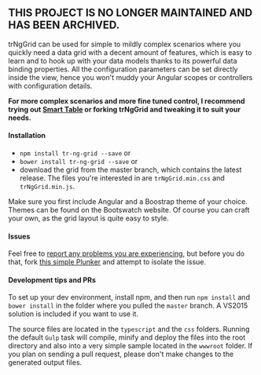 ## THIS PROJECT IS NO LONGER MAINTAINED AND HAS BEEN ARCHIVED.

trNgGrid can be used for simple to mildly complex scenarios where you quickly need a data grid with a decent amount of features, which is easy to learn and to hook up with your data models thanks to its powerful data binding properties. All the configuration parameters can be set directly inside the view, hence you won't muddy your Angular scopes or controllers with configuration details.

<b>For more complex scenarios and more fine tuned control, I recommend trying out [Smart Table](http://lorenzofox3.github.io/smart-table-website/) or forking trNgGrid and tweaking it to suit your needs.</b>

#### Installation
- `npm install tr-ng-grid --save` or
- `bower install tr-ng-grid --save` or
- download the grid from the master branch, which contains the latest release. The files you're interested in are `trNgGrid.min.css` and `trNgGrid.min.js`. 

Make sure you first include Angular and a Boostrap theme of your choice. 
Themes can be found on the Bootswatch website. 
Of course you can craft your own, as the grid layout is quite easy to style.

#### Issues
 Feel free to [report any problems you are experiencing](https://github.com/MoonStorm/trNgGrid/issues), but before you do that, fork [this simple Plunker](http://plnkr.co/edit/JCLrJD?p=preview) and attempt to isolate the issue.
 
#### Development tips and PRs
To set up your dev environment, install npm, and then run ``npm install`` and ``bower install`` in the folder where you pulled the ``master`` branch. A VS2015 solution is included if you want to use it.
 
The source files are located in the ``typescript`` and the ``css`` folders. Running the default ``Gulp`` task will compile, minify and deploy the files into the root directory and also into a very simple sample located in the ``wwwroot`` folder. 
If you plan on sending a pull request, please don't make changes to the generated output files. 

